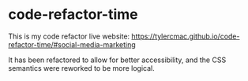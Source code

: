 # code-refactor-time

This is my code refactor live website: https://tylercmac.github.io/code-refactor-time/#social-media-marketing

It has been refactored to allow for better accessibility, and the CSS semantics were reworked to be more logical.